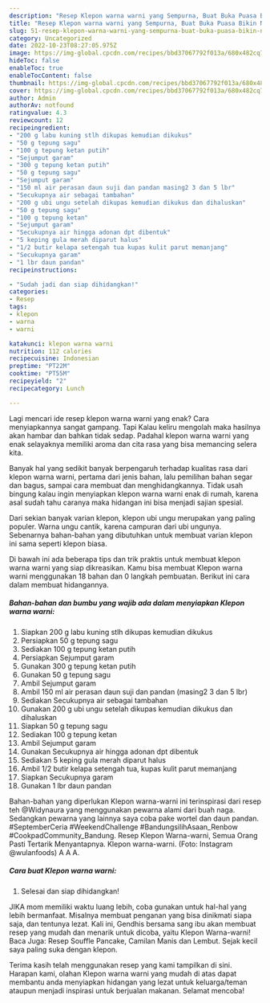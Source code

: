 ```yaml
---
description: "Resep Klepon warna warni yang Sempurna, Buat Buka Puasa Bikin Ngiler"
title: "Resep Klepon warna warni yang Sempurna, Buat Buka Puasa Bikin Ngiler"
slug: 51-resep-klepon-warna-warni-yang-sempurna-buat-buka-puasa-bikin-ngiler
category: Uncategorized
date: 2022-10-23T08:27:05.975Z
image: https://img-global.cpcdn.com/recipes/bbd37067792f013a/680x482cq70/klepon-warna-warni-foto-resep-utama.jpg
hideToc: false
enableToc: true
enableTocContent: false
thumbnail: https://img-global.cpcdn.com/recipes/bbd37067792f013a/680x482cq70/klepon-warna-warni-foto-resep-utama.jpg
cover: https://img-global.cpcdn.com/recipes/bbd37067792f013a/680x482cq70/klepon-warna-warni-foto-resep-utama.jpg
author: Admin
authorAv: notfound
ratingvalue: 4.3
reviewcount: 12
recipeingredient:
- "200 g labu kuning stlh dikupas kemudian dikukus"
- "50 g tepung sagu"
- "100 g tepung ketan putih"
- "Sejumput garam"
- "300 g tepung ketan putih"
- "50 g tepung sagu"
- "Sejumput garam"
- "150 ml air perasan daun suji dan pandan masing2 3 dan 5 lbr"
- "Secukupnya air sebagai tambahan"
- "200 g ubi ungu setelah dikupas kemudian dikukus dan dihaluskan"
- "50 g tepung sagu"
- "100 g tepung ketan"
- "Sejumput garam"
- "Secukupnya air hingga adonan dpt dibentuk"
- "5 keping gula merah diparut halus"
- "1/2 butir kelapa setengah tua kupas kulit parut memanjang"
- "Secukupnya garam"
- "1 lbr daun pandan"
recipeinstructions:

- "Sudah jadi dan siap dihidangkan!"
categories:
- Resep
tags:
- klepon
- warna
- warni

katakunci: klepon warna warni 
nutrition: 112 calories
recipecuisine: Indonesian
preptime: "PT22M"
cooktime: "PT55M"
recipeyield: "2"
recipecategory: Lunch

---
```



Lagi mencari ide resep klepon warna warni yang enak? Cara menyiapkannya sangat gampang. Tapi Kalau keliru mengolah maka hasilnya akan hambar dan bahkan tidak sedap. Padahal klepon warna warni yang enak selayaknya memiliki aroma dan cita rasa yang bisa memancing selera kita.


Banyak hal yang sedikit banyak berpengaruh terhadap kualitas rasa dari klepon warna warni, pertama dari jenis bahan, lalu pemilihan bahan segar dan bagus, sampai cara membuat dan menghidangkannya. Tidak usah bingung kalau ingin menyiapkan klepon warna warni enak di rumah, karena asal sudah tahu caranya maka hidangan ini bisa menjadi sajian spesial.

Dari sekian banyak varian klepon, klepon ubi ungu merupakan yang paling populer. Warna ungu cantik, karena campuran dari ubi ungunya. Sebenarnya bahan-bahan yang dibutuhkan untuk membuat varian klepon ini sama seperti klepon biasa.


Di bawah ini ada beberapa tips dan trik praktis untuk membuat klepon warna warni yang siap dikreasikan. Kamu bisa membuat Klepon warna warni menggunakan 18 bahan dan 0 langkah pembuatan. Berikut ini cara dalam membuat hidangannya.

<!--inarticleads1-->

##### Bahan-bahan dan bumbu yang wajib ada dalam menyiapkan Klepon warna warni:

1. Siapkan 200 g labu kuning stlh dikupas kemudian dikukus
1. Persiapkan 50 g tepung sagu
1. Sediakan 100 g tepung ketan putih
1. Persiapkan Sejumput garam
1. Gunakan 300 g tepung ketan putih
1. Gunakan 50 g tepung sagu
1. Ambil Sejumput garam
1. Ambil 150 ml air perasan daun suji dan pandan (masing2 3 dan 5 lbr)
1. Sediakan Secukupnya air sebagai tambahan
1. Gunakan 200 g ubi ungu setelah dikupas kemudian dikukus dan dihaluskan
1. Siapkan 50 g tepung sagu
1. Sediakan 100 g tepung ketan
1. Ambil Sejumput garam
1. Gunakan Secukupnya air hingga adonan dpt dibentuk
1. Sediakan 5 keping gula merah diparut halus
1. Ambil 1/2 butir kelapa setengah tua, kupas kulit parut memanjang
1. Siapkan Secukupnya garam
1. Gunakan 1 lbr daun pandan


Bahan-bahan yang diperlukan Klepon warna-warni ini terinspirasi dari resep teh @Widynaura yang menggunakan pewarna alami dari buah naga. Sedangkan pewarna yang lainnya saya coba pake wortel dan daun pandan. #SeptemberCeria #WeekendChallenge #BandungsilihAsaan_Renbow #CookpadCommunity_Bandung. Resep Klepon Warna-warni, Semua Orang Pasti Tertarik Menyantapnya. Klepon warna-warni. (Foto: Instagram @wulanfoods) A A A. 

<!--inarticleads2-->

##### Cara buat Klepon warna warni:


1. Selesai dan siap dihidangkan!

JIKA mom memiliki waktu luang lebih, coba gunakan untuk hal-hal yang lebih bermanfaat. Misalnya membuat penganan yang bisa dinikmati siapa saja, dan tentunya lezat. Kali ini, Gendhis bersama sang ibu akan membuat resep yang mudah dan menarik untuk dicoba, yaitu Klepon Warna-warni! Baca Juga: Resep Souffle Pancake, Camilan Manis dan Lembut. Sejak kecil saya paling suka dengan klepon. 

Terima kasih telah menggunakan resep yang kami tampilkan di sini. Harapan kami, olahan Klepon warna warni yang mudah di atas dapat membantu anda menyiapkan hidangan yang lezat untuk keluarga/teman ataupun menjadi inspirasi untuk berjualan makanan. Selamat mencoba!

